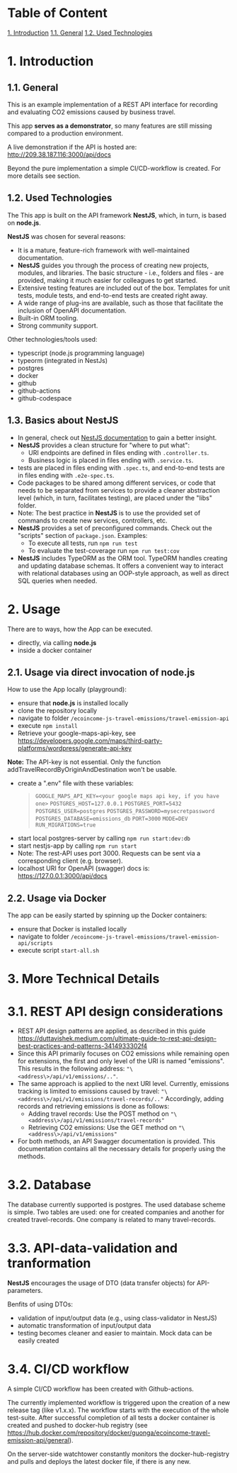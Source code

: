 # Table of Content
[1. Introduction](#Introduction)
[1.1. General](#General)
[1.2. Used Technologies](#UsedTechnologies)

<a name="Introduction"></a>
# 1. Introduction

<a name="General"></a>
## 1.1. General

This is an example implementation of a REST API interface for recording and evaluating CO2 emissions caused by business travel.

This app **serves as a demonstrator**, so many features are still missing compared to a production environment.  

A live demonstration if the API is hosted are:<br>http://209.38.187.116:3000/api/docs 

Beyond the pure implementation a simple CI/CD-workflow is created. For more details see section.

<a name="UsedTechnologies"></a>
## 1.2. Used Technologies
The This app is built on the API framework **NestJS**, which, in turn, is based on **node.js**.

**NestJS** was chosen for several reasons:
- It is a mature, feature-rich framework with well-maintained documentation.
-  **NestJS** guides you through the process of creating new projects, modules, and libraries. The basic structure - i.e., folders and files - are provided, making it much easier for colleagues to get started.
- Extensive testing features are included out of the box. Templates for unit tests, module tests, and end-to-end tests are created right away.
- A wide range of plug-ins are available, such as those that facilitate the inclusion of OpenAPI documentation.
- Built-in ORM tooling.
- Strong community support.  

Other technologies/tools used:
- typescript (node.js programming language)
- typeorm (integrated in NestJs)
- postgres
- docker
- github
- github-actions
- github-codespace

## 1.3. Basics about NestJS

- In general, check out [NestJS documentation](https://docs.nestjs.com/) to gain a better insight.
-  **NestJS** provides a clean structure for "where to put what":
    - URI endpoints are defined in files ending with `.controller.ts`.
    - Business logic is placed in files ending with `.service.ts`.
- tests are placed in files ending with `.spec.ts`, and end-to-end tests are in files ending with `.e2e-spec.ts`.
- Code packages to be shared among different services, or code that needs to be separated from services to provide a cleaner abstraction level (which, in turn, facilitates testing), are placed under the "libs" folder.
- Note: The best practice in **NestJS** is to use the provided set of commands to create new services, controllers, etc.
-  **NestJS** provides a set of preconfigured commands. Check out the "scripts" section of `package.json`. Examples:
    - To execute all tests, run `npm run test`
    - To evaluate the test-coverage run `npm run test:cov`
-  **NestJS** includes TypeORM as the ORM tool. TypeORM handles creating and updating database schemas. It offers a convenient way to interact with relational databases using an OOP-style approach, as well as direct SQL queries when needed.

# 2. Usage
There are to ways, how the App can be executed.
- directly, via calling **node.js**
- inside a docker container

## 2.1. Usage via direct invocation of **node.js**

How to use the App locally (playground):
- ensure that **node.js** is installed locally
- clone the repository locally
- navigate to folder `/ecoincome-js-travel-emissions/travel-emission-api`
- execute `npm install`
- Retrieve your google-maps-api-key, see https://developers.google.com/maps/third-party-platforms/wordpress/generate-api-key<br>

**Note:** The API-key is not essential. Only the function addTravelRecordByOriginAndDestination won't be usable.

- create a ".env" file with these variables:
	> `GOOGLE_MAPS_API_KEY=<your google maps api key, if you have one>`
	> `POSTGRES_HOST=127.0.0.1`
	> `POSTGRES_PORT=5432`
	> `POSTGRES_USER=postgres`
	> `POSTGRES_PASSWORD=mysecretpassword`
	> `POSTGRES_DATABASE=emissions_db`
	> `PORT=3000`
	> `MODE=DEV`
	> `RUN_MIGRATIONS=true`
- start local postgres-server by calling `npm run start:dev:db`
- start nestjs-app by calling `npm run start`
- Note: The rest-API uses port 3000. Requests can be sent via a corresponding client (e.g. browser).
- localhost URI for OpenAPI (swagger) docs is: https://127.0.0.1:3000/api/docs

## 2.2. Usage via Docker
The app can be easily started by spinning up the Docker containers:
- ensure that Docker is installed locally
- navigate to folder `/ecoincome-js-travel-emissions/travel-emission-api/scripts`
- execute script `start-all.sh`
  

# 3. More Technical Details

# 3.1. REST API design considerations

- REST API design patterns are applied, as described in this guide https://duttavishek.medium.com/ultimate-guide-to-rest-api-design-best-practices-and-patterns-3414933302f4
- Since this API primarily focuses on CO2 emissions while remaining open for extensions, the first and only level of the URI is named "emissions". This results in the following address: `"\<address\>/api/v1/emissions/.."`.
- The same approach is applied to the next URI level. Currently, emissions tracking is limited to emissions caused by travel: `"\<address\>/api/v1/emissions/travel-records/.."`
 Accordingly, adding records and retrieving emissions is done as follows:
    - Adding travel records: Use the POST method on  `"\<address\>/api/v1/emissions/travel-records"`
    - Retrieving CO2 emissions: Use the GET method on `"\<address\>/api/v1/emissions"`
- For both methods, an API Swagger documentation is provided. This documentation contains all the necessary details for properly using the methods.


# 3.2. Database

The database currently supported is postgres.
The used database scheme is simple. Two tables are used: one for created companies and another for created travel-records. One company is related to many travel-records.

# 3.3. API-data-validation and tranformation

**NestJS** encourages the usage of DTO (data transfer objects) for API-parameters.

Benfits of using DTOs:
- validation of input/output data (e.g., using class-validator in NestJS)
- automatic transformation of input/output data
- testing becomes cleaner and easier to maintain. Mock data can be easily created


# 3.4. CI/CD workflow

A simple CI/CD workflow has been created with Github-actions.

The currently implemented workflow is triggered upon the creation of a new release tag (like v1.x.x). The workflow starts with the execution of the whole test-suite. After successful completion of all tests a docker container is created and pushed to docker-hub registry (see https://hub.docker.com/repository/docker/guonga/ecoincome-travel-emission-api/general).

On the server-side watchtower constantly monitors the docker-hub-registry and pulls and deploys the latest docker file, if there is any new.
